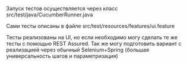 Запуск тестов осуществляется через класс src/test/java/CucumberRunner.java

Сами тесты описаны в файле src/test/resources/features/ui.feature


Тесты реализованы на UI, но если необходимо могу сделать те же тесты с помощью REST Assured.
Так же могу подготовить вариант с реализацией через обычный Selenium+Spring (большая универсальность шагов и параметризация)